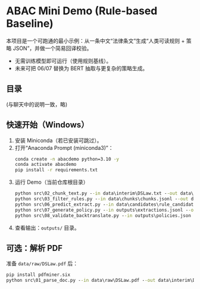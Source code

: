 # ABAC Mini Demo (Rule-based Baseline)
本项目是一个可跑通的最小示例：从一条中文“法律条文”生成“人类可读规则 + 策略 JSON”，并做一个简易回译校验。
- 无需训练模型即可运行（使用规则基线）。
- 未来可把 06/07 替换为 BERT 抽取与更复杂的策略生成。

## 目录
(与聊天中的说明一致，略)

## 快速开始（Windows）
1. 安装 Miniconda（若已安装可跳过）。
2. 打开“Anaconda Prompt (miniconda3)”：
   ```bat
   conda create -n abacdemo python=3.10 -y
   conda activate abacdemo
   pip install -r requirements.txt
   ```
3. 运行 Demo（当前仓库根目录）
   ```bat
   python src\02_chunk_text.py --in data\interim\DSLaw.txt --out data\chunks\chunks.jsonl --chunk_size 400 --overlap 60
   python src\03_filter_rules.py --in data\chunks\chunks.jsonl --out data\candidates\rule_candidates.jsonl
   python src\06_predict_extract.py --in data\candidates\rule_candidates.jsonl --terms data\termdict\terms.yaml --out outputs\extractions.jsonl
   python src\07_generate_policy.py --in outputs\extractions.jsonl --out-json outputs\policies.json --out-md outputs\rules_readable.md
   python src\08_validate_backtranslate.py --in outputs\policies.json --doc data\interim\DSLaw.txt --out outputs\validation_report.md
   ```
4. 查看输出：`outputs/` 目录。

## 可选：解析 PDF
准备 `data/raw/DSLaw.pdf` 后：
```bat
pip install pdfminer.six
python src\01_parse_doc.py --in data\raw\DSLaw.pdf --out data\interim\DSLaw.txt
```
